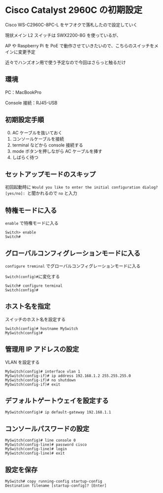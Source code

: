 # Cisco Catalyst 2960C の初期設定

Cisco WS-C2960C-8PC-L をヤフオクで落札したので設定していく

現状メイン L2 スイッチは SWX2200-8G を使っているが、

AP や Raspberry Pi を PoE で動作させていきたいので、こちらのスイッチをメインに変更予定

近々でハンズオン用で使う予定なので今回はさらっと触るだけ

## 環境

PC：MacBookPro

Console 接続：RJ45-USB

## 初期設定手順

0. AC ケーブルを抜いておく
1. コンソールケーブルを接続
1. terminal などから console 接続する
1. mode ボタンを押しながら AC ケーブルを挿す
1. しばらく待つ

## セットアップモードのスキップ

初回起動時に `Would you like to enter the initial configuration dialog? [yes/no]: `と聞かれるので `no` と入力

## 特権モードに入る

`enable` で特権モードに入る

```console
Switch> enable
Switch#
```

## グローバルコンフィグレーションモードに入る

`configure treminal` でグローバルコンフィグレーションモードに入る

`Switch(config)#`に変化する

```console
Switch# configure terminal
Switch(config)#
```

## ホスト名を指定

スイッチのホスト名を設定する

```console
Switch(config)# hostname MySwitch
MySwitch(config)#
```

## 管理用 IP アドレスの設定

VLAN を設定する

```console
MySwitch(config)# interface vlan 1
MySwitch(config-if)# ip address 192.168.1.2 255.255.255.0
MySwitch(config-if)# no shutdown
MySwitch(config-if)# exit
```

## デフォルトゲートウェイを設定する

```console
MySwitch(config)# ip default-gateway 192.168.1.1
```

## コンソールパスワードの設定

```console
MySwitch(config)# line console 0
MySwitch(config-line)# password cisco
MySwitch(config-line)# login
MySwitch(config-line)# exit
```

## 設定を保存

```console
MySwitch# copy running-config startup-config
Destination filename [startup-config]? [Enter]
```
